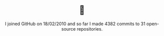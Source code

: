 <h1 align="center">👋</h1>

<p align="center">
  I joined GitHub on 18/02/2010 and so far I made 4382 commits to 31 open-source repositories.
</p>
